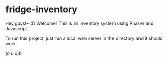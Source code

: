 # fridge-inventory
Hey guys!~ :D Welcome!
This is an inventory system using Phaser and Javascript.

To run this project, just run a local web server in the directory and it should work.


(o u o)b
